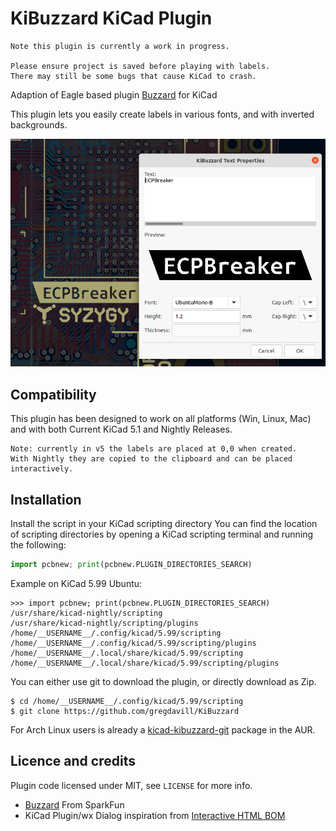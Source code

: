 # KiBuzzard KiCad Plugin
    Note this plugin is currently a work in progress.
    
    Please ensure project is saved before playing with labels. 
    There may still be some bugs that cause KiCad to crash.

Adaption of Eagle based plugin [Buzzard](https://github.com/sparkfunX/Buzzard) for KiCad

This plugin lets you easily create labels in various fonts, and with inverted backgrounds.

![screenshot](doc/KiBuzzard_screenshot.png)

## Compatibility
This plugin has been designed to work on all platforms (Win, Linux, Mac) and with both Current KiCad 5.1 and Nightly Releases.

    Note: currently in v5 the labels are placed at 0,0 when created. 
    With Nightly they are copied to the clipboard and can be placed interactively.

## Installation
Install the script in your KiCad scripting directory
You can find the location of scripting directories by opening a KiCad scripting terminal and running the following:

```python
import pcbnew; print(pcbnew.PLUGIN_DIRECTORIES_SEARCH)
```

Example on KiCad 5.99 Ubuntu:
```console
>>> import pcbnew; print(pcbnew.PLUGIN_DIRECTORIES_SEARCH)
/usr/share/kicad-nightly/scripting
/usr/share/kicad-nightly/scripting/plugins
/home/__USERNAME__/.config/kicad/5.99/scripting
/home/__USERNAME__/.config/kicad/5.99/scripting/plugins
/home/__USERNAME__/.local/share/kicad/5.99/scripting
/home/__USERNAME__/.local/share/kicad/5.99/scripting/plugins
```

You can either use git to download the plugin, or directly download as Zip.
```console
$ cd /home/__USERNAME__/.config/kicad/5.99/scripting
$ git clone https://github.com/gregdavill/KiBuzzard
```

For Arch Linux users is already a [kicad-kibuzzard-git](https://aur.archlinux.org/packages/kicad-kibuzzard-git/) package in the AUR.

## Licence and credits

Plugin code licensed under MIT, see `LICENSE` for more info.

 - [Buzzard](https://github.com/sparkfunX/Buzzard) From SparkFun
 - KiCad Plugin/wx Dialog inspiration from [Interactive HTML BOM](https://github.com/openscopeproject/InteractiveHtmlBom/)
